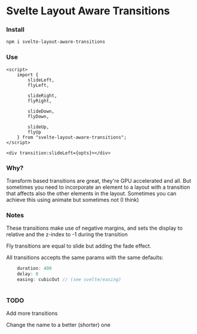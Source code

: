 # Svelte Layout Aware Transitions

### Install
```sh
npm i svelte-layout-aware-transitions
```

### Use
```svelte
<script>
	import {
    	slideLeft,
        flyLeft,
        
        slideRight,
        flyRight,
        
        slideDown,
        flyDown,
        
        slideUp,
        flyUp
    } from "svelte-layout-aware-transitions";
</script>

<div transition:slideLeft={opts}></div>
```

### Why?
Transform based transitions are great, they're GPU accelerated and all. But sometimes you need to incorporate an element to a layout with a transition that affects also the other elements in the layout.
Sometimes you can achieve this using animate but sometimes not (I think)

### Notes
These transitions make use of negative margins, and sets the display to relative and the z-index to -1 during the transition

Fly transitions are equal to slide but adding the fade effect.

All transitions accepts the same params with the same defaults:
```js
    duration: 400
    delay: 0
    easing: cubicOut // (see svelte/easing)
    
```

### TODO
Add more transitions

Change the name to a better (shorter) one